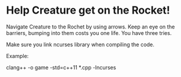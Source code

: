 # Help Creature get on the Rocket!

Navigate Creature to the Rochet by using arrows. Keep an eye on the barriers, bumping into them costs you one life. You have three tries.

Make sure you link ncurses library when compiling the code. 

Example:

clang++ -o game -std=c++11 *.cpp -lncurses
